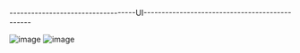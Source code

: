 -----------------------------------UI-----------------------------------------------

![image](https://user-images.githubusercontent.com/86603322/153587985-d270d445-6554-4169-a636-fe18576e56cf.png)
![image](https://user-images.githubusercontent.com/86603322/153588107-22c36226-8386-4599-a912-ff4595a2bbae.png)


